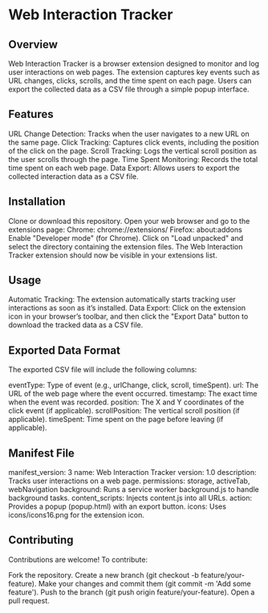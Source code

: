 # Web Interaction Tracker
## Overview
Web Interaction Tracker is a browser extension designed to monitor and log user interactions on web pages. The extension captures key events such as URL changes, clicks, scrolls, and the time spent on each page. Users can export the collected data as a CSV file through a simple popup interface.

## Features
URL Change Detection: Tracks when the user navigates to a new URL on the same page.
Click Tracking: Captures click events, including the position of the click on the page.
Scroll Tracking: Logs the vertical scroll position as the user scrolls through the page.
Time Spent Monitoring: Records the total time spent on each web page.
Data Export: Allows users to export the collected interaction data as a CSV file.
## Installation
Clone or download this repository.
Open your web browser and go to the extensions page:
Chrome: chrome://extensions/
Firefox: about:addons
Enable "Developer mode" (for Chrome).
Click on "Load unpacked" and select the directory containing the extension files.
The Web Interaction Tracker extension should now be visible in your extensions list.
## Usage
Automatic Tracking: The extension automatically starts tracking user interactions as soon as it’s installed.
Data Export: Click on the extension icon in your browser’s toolbar, and then click the "Export Data" button to download the tracked data as a CSV file.
## Exported Data Format
The exported CSV file will include the following columns:

eventType: Type of event (e.g., urlChange, click, scroll, timeSpent).
url: The URL of the web page where the event occurred.
timestamp: The exact time when the event was recorded.
position: The X and Y coordinates of the click event (if applicable).
scrollPosition: The vertical scroll position (if applicable).
timeSpent: Time spent on the page before leaving (if applicable).
## Manifest File
manifest_version: 3
name: Web Interaction Tracker
version: 1.0
description: Tracks user interactions on a web page.
permissions: storage, activeTab, webNavigation
background: Runs a service worker background.js to handle background tasks.
content_scripts: Injects content.js into all URLs.
action: Provides a popup (popup.html) with an export button.
icons: Uses icons/icons16.png for the extension icon.
## Contributing
Contributions are welcome! To contribute:

Fork the repository.
Create a new branch (git checkout -b feature/your-feature).
Make your changes and commit them (git commit -m 'Add some feature').
Push to the branch (git push origin feature/your-feature).
Open a pull request.
